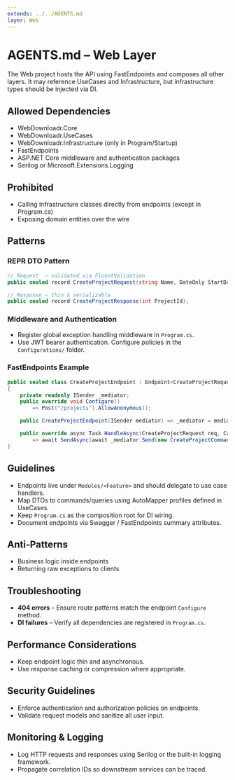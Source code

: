 ```yaml
---
extends: ../../AGENTS.md
layer: Web
---
```


# AGENTS.md – Web Layer

The Web project hosts the API using FastEndpoints and composes all other layers. It may reference UseCases and Infrastructure, but
infrastructure types should be injected via DI.

## Allowed Dependencies

- WebDownloadr.Core
- WebDownloadr.UseCases
- WebDownloadr.Infrastructure (only in Program/Startup)
- FastEndpoints
- ASP.NET Core middleware and authentication packages
- Serilog or Microsoft.Extensions.Logging

## Prohibited

- Calling Infrastructure classes directly from endpoints (except in Program.cs)
- Exposing domain entities over the wire

## Patterns

### REPR DTO Pattern

```csharp
// Request  – validated via FluentValidation
public sealed record CreateProjectRequest(string Name, DateOnly StartDate);

// Response – thin & serializable
public sealed record CreateProjectResponse(int ProjectId);
```

### Middleware and Authentication

- Register global exception handling middleware in `Program.cs`.
- Use JWT bearer authentication. Configure policies in the `Configurations/` folder.

### FastEndpoints Example

```csharp
public sealed class CreateProjectEndpoint : Endpoint<CreateProjectRequest, CreateProjectResponse>
{
    private readonly ISender _mediator;
    public override void Configure()
        => Post("/projects").AllowAnonymous();

    public CreateProjectEndpoint(ISender mediator) => _mediator = mediator;

    public override async Task HandleAsync(CreateProjectRequest req, CancellationToken ct)
        => await SendAsync(await _mediator.Send(new CreateProjectCommand(req.Name, req.StartDate), ct));
}
```

## Guidelines

- Endpoints live under `Modules/<Feature>` and should delegate to use case handlers.
- Map DTOs to commands/queries using AutoMapper profiles defined in UseCases.
- Keep `Program.cs` as the composition root for DI wiring.
- Document endpoints via Swagger / FastEndpoints summary attributes.

## Anti‑Patterns

- Business logic inside endpoints
- Returning raw exceptions to clients

## Troubleshooting

- **404 errors** – Ensure route patterns match the endpoint `Configure` method.
- **DI failures** – Verify all dependencies are registered in `Program.cs`.

## Performance Considerations

- Keep endpoint logic thin and asynchronous.
- Use response caching or compression where appropriate.

## Security Guidelines

- Enforce authentication and authorization policies on endpoints.
- Validate request models and sanitize all user input.

## Monitoring & Logging

- Log HTTP requests and responses using Serilog or the built-in logging framework.
- Propagate correlation IDs so downstream services can be traced.
